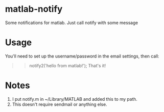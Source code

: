 matlab-notify
=============
Some notifications for matlab. Just call notify with some message

Usage
=====
You'll need to set up the username/password in the email settings, then call:
>> notify2('hello from matlab!');
That's it!

Notes
=====
1. I put notify.m in ~/Library/MATLAB and added this to my path.
2. This doesn't require sendmail or anything else.